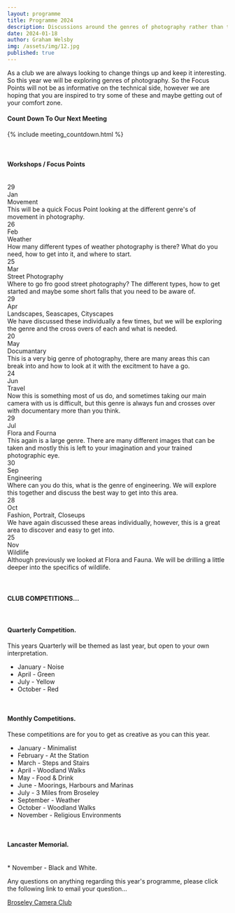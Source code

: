 ```yaml
---
layout: programme
title: Programme 2024
description: Discussions around the genres of photography rather than the technical side. 
date: 2024-01-18
author: Graham Welsby
img: /assets/img/12.jpg
published: true
---
```


As a club we are always looking to change things up and keep it interesting. So this year we will be exploring genres of photography. So the Focus Points will not be as informative on the technical side, however we are hoping that you are inspired to try some of these and maybe getting out of your comfort zone.



#### __Count Down To Our Next Meeting__


{% include meeting_countdown.html %}

 
<br>

#### __Workshops / Focus Points__

<br>

<div class="parent-prog">
	<div class="div1">
		<div class="prog-Date">29</div>
		<div class="prog-SubDate">Jan</div>
	</div>
	<div class="div2">
		<div class="prog-Title">Movement</div>
		<div class="prog-Description">This will be a quick Focus Point looking at the different genre's of movement in photography.</div>
	</div>
</div>



<div class="parent-prog">
	<div class="div1">
		<div class="prog-Date">26</div>
		<div class="prog-SubDate">Feb</div>
	</div>
	<div class="div2">
		<div class="prog-Title">Weather</div>
		<div class="prog-Description">How many different types of weather photography is there? What do you need, how to get into it, and where to start.</div>
	</div>
</div>



<div class="parent-prog">
	<div class="div1">
		<div class="prog-Date">25</div>
		<div class="prog-SubDate">Mar</div>
	</div>
	<div class="div2">
		<div class="prog-Title">Street Photography</div>
		<div class="prog-Description">Where to go fro good street photography? The different types, how to get started and maybe some short falls that you need to be aware of.</div>
	</div>
</div>



<div class="parent-prog">
	<div class="div1">
		<div class="prog-Date">29</div>
		<div class="prog-SubDate">Apr</div>
	</div>
	<div class="div2">
		<div class="prog-Title">Landscapes, Seascapes, Cityscapes</div>
		<div class="prog-Description">We have discussed these individually a few times, but we will be exploring the genre and the cross overs of each and what is needed.</div>
	</div>
</div>



<div class="parent-prog">
	<div class="div1">
		<div class="prog-Date">20</div>
		<div class="prog-SubDate">May</div>
	</div>
	<div class="div2">
		<div class="prog-Title">Documantary</div>
		<div class="prog-Description">This is a very big genre of photography, there are many areas this can break into and how to look at it with the excitment to have a go.</div>
	</div>
</div>



<div class="parent-prog">
	<div class="div1">
		<div class="prog-Date">24</div>
		<div class="prog-SubDate">Jun</div>
	</div>
	<div class="div2">
		<div class="prog-Title">Travel</div>
		<div class="prog-Description">Now this is something most of us do, and sometimes taking our main camera with us is difficult, but this genre  is always fun and crosses over with documentary more than you think.</div>
	</div>
</div>


<div class="parent-prog">
	<div class="div1">
		<div class="prog-Date">29</div>
		<div class="prog-SubDate">Jul</div>
	</div>
	<div class="div2">
		<div class="prog-Title">Flora and Fourna</div>
		<div class="prog-Description">This again is a large genre. There are many different images that can be taken and mostly this is left to your imagination and your trained photographic eye.</div>
	</div>

</div>


<!-- <div class="parent-prog">
	<div class="div1">	
		
		<span class="newBadge">NEW</span>

		<div class="prog-Date">24</div>
		<div class="prog-SubDate">Aug</div>
	</div>
	<div class="div2">
		<div class="prog-Title">Software Demo</div>
		<div class="prog-Description">This is the first August Meeting and an amendment to the years programme, we will be discussing 'GIMP' as a software alternative to Photoshop.</div>
	</div>
</div> -->



<div class="parent-prog">
	<div class="div1">
		<div class="prog-Date">30</div>
		<div class="prog-SubDate">Sep</div>
	</div>
	<div class="div2">
		<div class="prog-Title">Engineering</div>
		<div class="prog-Description">Where can you do this, what is the genre of engineering. We will explore this together and discuss the best way to get into this area.</div>
	</div>
</div>



<div class="parent-prog">
	<div class="div1">
		<div class="prog-Date">28</div>
		<div class="prog-SubDate">Oct</div>
	</div>
	<div class="div2">
		<div class="prog-Title">Fashion, Portrait, Closeups</div>
		<div class="prog-Description">We have again discussed these areas individually, however, this is a great area to discover and easy to get into.</div>
	</div>
</div>



<div class="parent-prog">
	<div class="div1">
		<div class="prog-Date">25</div>
		<div class="prog-SubDate">Nov</div>
	</div>
	<div class="div2">
		<div class="prog-Title">Wildlife</div>
		<div class="prog-Description">Although previously we looked at Flora and Fauna. We will be drilling a little deeper into the specifics of wildlife.</div>
	</div>
</div>

<br>
<br>

#### CLUB COMPETITIONS...

<br>

#### Quarterly Competition.

<p class="prog-SubDesc">This years Quarterly will be themed as last year, but open to your own interpretation.</p> 
<!-- <p class="prog-SubDesc">(Crop to be no larger than A4)</p> -->

* January - Noise
* April - Green
* July - Yellow
* October - Red

<br>

#### Monthly Competitions.
<p class="prog-SubDesc">These competitions are for you to get as creative as you can this year.</p>

* January - Minimalist
* February - At the Station
* March - Steps and Stairs
* April - Woodland Walks
* May - Food & Drink
* June - Moorings, Harbours and Marinas
* July - 3 Miles from Broseley
* September - Weather
* October - Woodland Walks
* November - Religious Environments

<br>

#### Lancaster Memorial.
<br>
* November - Black and White.


<br>

Any questions on anything regarding this year's programme, please click the following link to email your question...

<a href="mailto:BroseleyPhotography@gmail.com">Broseley Camera Club</a>



